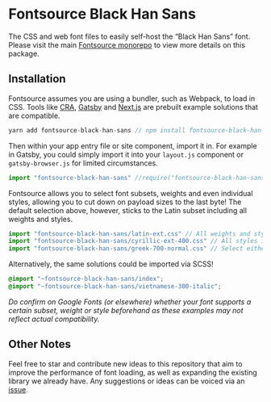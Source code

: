 # Fontsource Black Han Sans

The CSS and web font files to easily self-host the “Black Han Sans” font. Please visit the main [Fontsource monorepo](https://github.com/DecliningLotus/fontsource) to view more details on this package.

## Installation

Fontsource assumes you are using a bundler, such as Webpack, to load in CSS. Tools like [CRA](https://create-react-app.dev/), [Gatsby](https://www.gatsbyjs.org/) and [Next.js](https://nextjs.org/) are prebuilt example solutions that are compatible.

```javascript
yarn add fontsource-black-han-sans // npm install fontsource-black-han-sans
```

Then within your app entry file or site component, import it in. For example in Gatsby, you could simply import it into your `layout.js` component or `gatsby-browser.js` for limited circumstances.

```javascript
import "fontsource-black-han-sans" //require("fontsource-black-han-sans")
```

Fontsource allows you to select font subsets, weights and even individual styles, allowing you to cut down on payload sizes to the last byte! The default selection above, however, sticks to the Latin subset including all weights and styles.

```javascript
import "fontsource-black-han-sans/latin-ext.css" // All weights and styles included.
import "fontsource-black-han-sans/cyrillic-ext-400.css" // All styles included.
import "fontsource-black-han-sans/greek-700-normal.css" // Select either normal or italic.
```

Alternatively, the same solutions could be imported via SCSS!

```scss
@import "~fontsource-black-han-sans/index";
@import "~fontsource-black-han-sans/vietnamese-300-italic";
```

_Do confirm on Google Fonts (or elsewhere) whether your font supports a certain subset, weight or style beforehand as these examples may not reflect actual compatibility._

## Other Notes

Feel free to star and contribute new ideas to this repository that aim to improve the performance of font loading, as well as expanding the existing library we already have. Any suggestions or ideas can be voiced via an [issue](https://github.com/DecliningLotus/fontsource/issues).
